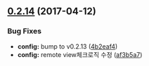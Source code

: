 <a name="0.2.14"></a>
## [0.2.14](https://github.com/RemoteMonster/REMON-BrowserSDK/compare/v0.2.12...v0.2.14) (2017-04-12)


### Bug Fixes

* **config:** bump to v0.2.13 ([4b2eaf4](https://github.com/RemoteMonster/REMON-BrowserSDK/commit/4b2eaf4))
* **config:** remote view체크로직 수정 ([af3b5a7](https://github.com/RemoteMonster/REMON-BrowserSDK/commit/af3b5a7))




